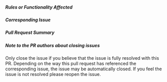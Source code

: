 ##### Rules or Functionality Affected

##### Corresponding Issue

##### Pull Request Summary

##### Note to the PR authors about closing issues

Only close the issue if you believe that the issue is fully resolved with this PR. Depending on the way this pull request has referenced the corresponding issue, the issue may be automatically closed. If you feel the issue is not resolved please reopen the issue.

